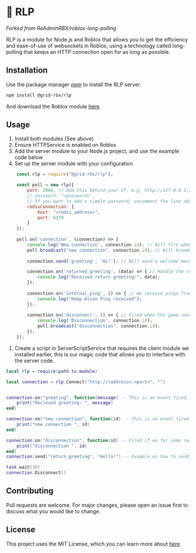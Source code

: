 # 🔌 RLP
*Forked from ReAdminRBX/roblox-long-polling*

RLP is a module for Node.js and Roblox that allows you to get the efficiency and ease-of-use of websockets in Roblox, using a technology called long-polling that keeps an HTTP connection open for as long as possible.

## Installation

Use the package manager [npm](https://npmjs.com) to install the RLP server.

```bash
npm install @grid-rbx/rlp
```
And download the Roblox module [here](https://github.com/grid-rbx/rlp/blob/master/LongPolling.rbxm).
## Usage

 1. Install both modules (See above)
 2. Ensure HTTPService is enabled on Roblox
 3. Add the server module to your Node.js project, and use the example code below
 4. Set up the server module with your configuration
```js
    const rlp = require("@grid-rbx/rlp");

    const poll = new rlp({
	    port: 2004, // Add this behind your IP, e.g. http://127.0.0.1:2004,
	    // password: "<password>", 
        // If you want to add a simple password, uncomment the line above and insert a password into the string.
        redisConnection: {
            host: "<redis_address>",
            port: 6379
        }
    });
    
    poll.on('connection', (connection) => {
        console.log('New connection', connection.id); // Will fire when a new connection is active, and include the IP address.
        poll.broadcast("new connection", connection.id); // Will broadcast to all active sockets that this one has joined the party.
    
        connection.send('greeting', 'Hi!'); // Will send a welcome message to the new socket.

        connection.on('returned_greeting', (data) => { // Handle the returned greeting.
            console.log("Received return greeting:", data);
        });
    
        connection.on('internal_ping', () => { // We receive pings from the server to let us know its still alive. 
            console.log("Keep-Alive Ping received");
        });
    
        connection.on('disconnect', () => { // Fired when the game sends a disconnect command, or our timeout is fired.
            console.log('Disconnection', connection.id);
            poll.broadcast("disconnection", connection.id);
        });
    });
```
 1. Create a script in ServerScriptService that requires the client module we installed earlier, this is our magic code that allows you to interface with the server code.
```lua
local rlp = require(path.to.module)

local connection = rlp.Connect("http://<address>:<port>", "")


connection:on("greeting", function(message) -- This is an event fired in the above example, you can change this if you want into your own events.
    print("Recieved greeting: ", message)
end)

connection:on("new connection", function(id) -- This is an event fired in the above example, you can change this if you want into your own events.
    print("new connection ", id)
end)

connection:on("disconnection", function(id) -- Fired if we for some reason get disconnected.
    print("disconnection ", id)
end)
connection:send("return_greeting", "Hello!") -- Example on how to send messages.

task.wait(30)
connection:Disconnect()
```

## Contributing
Pull requests are welcome. For major changes, please open an issue first to discuss what you would like to change.

## License
This project uses the MIT License, which you can learn more about [here](https://choosealicense.com/licenses/mit/)
